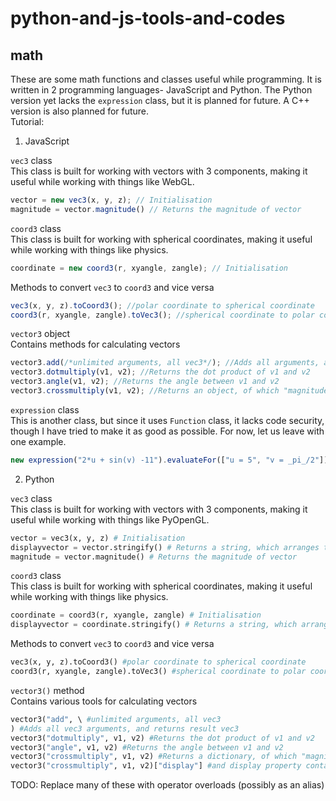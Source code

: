 # python-and-js-tools-and-codes  
## math  
These are some math functions and classes useful while programming. It is written in 2 programming languages- JavaScript and Python. The Python version yet lacks the `expression` class, but it is planned for future. A C++ version is also planned for future.  
Tutorial:  
1. JavaScript  

`vec3` class  
This class is built for working with vectors with 3 components, making it useful while working with things like WebGL.  
```javascript
vector = new vec3(x, y, z); // Initialisation
magnitude = vector.magnitude() // Returns the magnitude of vector
```  
`coord3` class  
This class is built for working with spherical coordinates, making it useful while working with things like physics.  
```javascript
coordinate = new coord3(r, xyangle, zangle); // Initialisation
```  
Methods to convert `vec3` to `coord3` and vice versa  
```javascript
vec3(x, y, z).toCoord3(); //polar coordinate to spherical coordinate
coord3(r, xyangle, zangle).toVec3(); //spherical coordinate to polar coordinate
```  
`vector3` object  
Contains methods for calculating vectors  
```javascript
vector3.add(/*unlimited arguments, all vec3*/); //Adds all arguments, and returns result vec3
vector3.dotmultiply(v1, v2); //Returns the dot product of v1 and v2
vector3.angle(v1, v2); //Returns the angle between v1 and v2
vector3.crossmultiply(v1, v2); //Returns an object, of which "magnitude" property contains magnitude of v1 to v2 cross product vector and "vector" property contains v1 to v2 cross product vector
```  
`expression` class  
This is another class, but since it uses `Function` class, it lacks code security, though I have tried to make it as good as possible. For now, let us leave with one example.  
```javascript
new expression("2*u + sin(v) -11").evaluateFor(["u = 5", "v = _pi_/2"]) // = 0
```  
2. Python  

`vec3` class  
This class is built for working with vectors with 3 components, making it useful while working with things like PyOpenGL.  
```python
vector = vec3(x, y, z) # Initialisation
displayvector = vector.stringify() # Returns a string, which arranges the components of the vector in the format it is displayed by JavaScript
magnitude = vector.magnitude() # Returns the magnitude of vector
```  
`coord3` class  
This class is built for working with spherical coordinates, making it useful while working with things like physics.  
```python
coordinate = coord3(r, xyangle, zangle) # Initialisation
displayvector = coordinate.stringify() # Returns a string, which arranges the components of the coordinate in the format it is displayed by JavaScript
```  
Methods to convert `vec3` to `coord3` and vice versa  
```python
vec3(x, y, z).toCoord3() #polar coordinate to spherical coordinate
coord3(r, xyangle, zangle).toVec3() #spherical coordinate to polar coordinate
```  
`vector3()` method  
Contains various tools for calculating vectors  
```python
vector3("add", \ #unlimited arguments, all vec3
) #Adds all vec3 arguments, and returns result vec3
vector3("dotmultiply", v1, v2) #Returns the dot product of v1 and v2
vector3("angle", v1, v2) #Returns the angle between v1 and v2
vector3("crossmultiply", v1, v2) #Returns a dictionary, of which "magnitude" property contains magnitude of v1 to v2 cross product vector, "vector" property contains v1 to v2 cross product vector,
vector3("crossmultiply", v1, v2)["display"] #and display property containing "magnitude" as magnitude of v1 to v2 cross product vector and "vector" property contains stringified form of v1 to v2 cross product vector
```  
TODO: Replace many of these with operator overloads (possibly as an alias)
